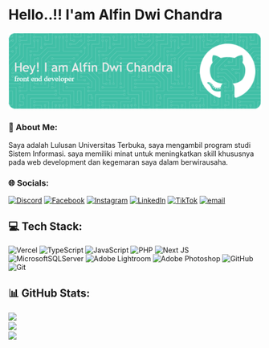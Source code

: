# Hello..!! I'am Alfin Dwi Chandra

![image](alfin.png)

### 💫 About Me:

Saya adalah Lulusan Universitas Terbuka, saya mengambil program studi Sistem Informasi. saya memiliki minat untuk meningkatkan skill khususnya pada web development dan kegemaran saya dalam berwirausaha.<br>

### 🌐 Socials:

[![Discord](https://img.shields.io/badge/Discord-%237289DA.svg?logo=discord&logoColor=white)](https://discord.gg/alfindchandra) [![Facebook](https://img.shields.io/badge/Facebook-%231877F2.svg?logo=Facebook&logoColor=white)](https://facebook.com/alfindchandra) [![Instagram](https://img.shields.io/badge/Instagram-%23E4405F.svg?logo=Instagram&logoColor=white)](https://instagram.com/_adchandra_) [![LinkedIn](https://img.shields.io/badge/LinkedIn-%230077B5.svg?logo=linkedin&logoColor=white)](https://linkedin.com/in/alfin-dwi-chandra-41208117a) [![TikTok](https://img.shields.io/badge/TikTok-%23000000.svg?logo=TikTok&logoColor=white)](https://tiktok.com/@dchandra) [![email](https://img.shields.io/badge/Email-D14836?logo=gmail&logoColor=white)](mailto:alfindichandra55@gmail.com)

## 💻 Tech Stack:

![Vercel](https://img.shields.io/badge/vercel-%23000000.svg?style=for-the-badge&logo=vercel&logoColor=white) ![TypeScript](https://img.shields.io/badge/typescript-%23007ACC.svg?style=for-the-badge&logo=typescript&logoColor=white) ![JavaScript](https://img.shields.io/badge/javascript-%23323330.svg?style=for-the-badge&logo=javascript&logoColor=%23F7DF1E) ![PHP](https://img.shields.io/badge/php-%23777BB4.svg?style=for-the-badge&logo=php&logoColor=white) ![Next JS](https://img.shields.io/badge/Next-black?style=for-the-badge&logo=next.js&logoColor=white) ![MicrosoftSQLServer](https://img.shields.io/badge/Microsoft%20SQL%20Server-CC2927?style=for-the-badge&logo=microsoft%20sql%20server&logoColor=white) ![Adobe Lightroom](https://img.shields.io/badge/Adobe%20Lightroom-31A8FF.svg?style=for-the-badge&logo=Adobe%20Lightroom&logoColor=white) ![Adobe Photoshop](https://img.shields.io/badge/adobe%20photoshop-%2331A8FF.svg?style=for-the-badge&logo=adobe%20photoshop&logoColor=white) ![GitHub](https://img.shields.io/badge/github-%23121011.svg?style=for-the-badge&logo=github&logoColor=white) ![Git](https://img.shields.io/badge/git-%23F05033.svg?style=for-the-badge&logo=git&logoColor=white)

## 📊 GitHub Stats:

![](https://github-readme-stats.vercel.app/api?username=alfindchandra&theme=shadow_blue&hide_border=false&include_all_commits=true&count_private=false)<br/>
![](https://nirzak-streak-stats.vercel.app/?user=alfindchandra&theme=shadow_blue&hide_border=false)<br/>
![](https://github-readme-stats.vercel.app/api/top-langs/?username=alfindchandra&theme=shadow_blue&hide_border=false&include_all_commits=true&count_private=false&layout=compact)
